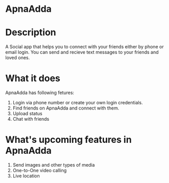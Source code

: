 # ApnaAdda
# Description
A Social app that helps you to connect with your friends either by phone or email login. You can send and recieve text messages to your friends and loved ones.
# What it does
ApnaAdda has following fetures:
  1. Login via phone number or create your own login credentials.
  2. Find friends on ApnaAdda and connect with them.
  3. Upload status
  4. Chat with friends
# What's upcoming features in ApnaAdda
  1. Send images and other types of media
  2. One-to-One video calling
  3. Live location
